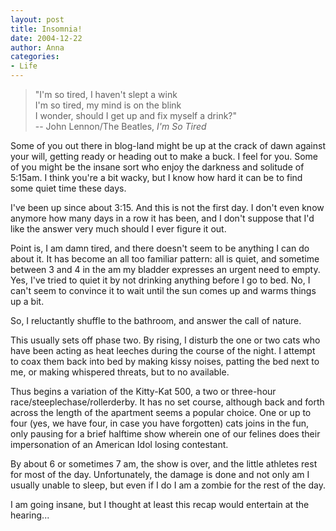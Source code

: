```yaml
---
layout: post
title: Insomnia!
date: 2004-12-22
author: Anna
categories:
- Life
---
```


> "I'm so tired, I haven't slept a wink<br>
> I'm so tired, my mind is on the blink<br>
> I wonder, should I get up and fix myself a drink?"<br>
> -- John Lennon/The Beatles, <i>I'm So Tired</i>

Some of you out there in blog-land might be up at the crack of dawn against your will, getting ready or heading out to make a buck. I feel for you. Some of you might be the insane sort who enjoy the darkness and solitude of 5:15am. I think you're a bit wacky, but I know how hard it can be to find some quiet time these days.

I've been up since about 3:15. And this is not the first day. I don't even know anymore how many days in a row it has been, and I don't suppose that I'd like the answer very much should I ever figure it out.

Point is, I am damn tired, and there doesn't seem to be anything I can do about it. It has become an all too familiar pattern: all is quiet, and sometime between 3 and 4 in the am my bladder expresses an urgent need to empty. Yes, I've tried to quiet it by not drinking anything before I go to bed. No, I can't seem to convince it to wait until the sun comes up and warms things up a bit.

So, I reluctantly shuffle to the bathroom, and answer the call of nature.

This usually sets off phase two. By rising, I disturb the one or two cats who have been acting as heat leeches during the course of the night. I attempt to coax them back into bed by making kissy noises, patting the bed next to me, or making whispered threats, but to no available.

Thus begins a variation of the Kitty-Kat 500, a two or three-hour race/steeplechase/rollerderby. It has no set course, although back and forth across the length of the apartment seems a popular choice. One or up to four (yes, we have four, in case you have forgotten) cats joins in the fun, only pausing for a brief halftime show wherein one of our felines does their impersonation of an American Idol losing contestant.

By about 6 or sometimes 7 am, the show is over, and the little athletes rest for most of the day. Unfortunately, the damage is done and not only am I usually unable to sleep, but even if I do I am a zombie for the rest of the day.

I am going insane, but I thought at least this recap would entertain at the hearing...